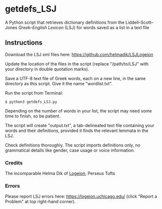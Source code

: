 # getdefs_LSJ
A Python script that retrieves dictionary definitions from the Liddell–Scott–Jones *Greek–English Lexicon* (LSJ) for words saved as a list in a text file

## Instructions

Download the LSJ xml files here: https://github.com/helmadik/LSJLogeion

Update the location of the files in the script (replace "/path/to/LSJ" with your directory in double quotation marks).

Save a UTF-8 text file of Greek words, each on a new line, in the same directory as this script. Give it the name "wordlist.txt".

Run the script from Terminal:
```
$ python3 getdefs_LSJ.py
```
Depending on the number of words in your list, the script may need some time to finish, so be patient.

The script will create "output.txt", a tab-delineated text file containing your words and their definitions, provided it finds the relevant lemmata in the LSJ.

Check definitions thoroughly. The script imports definitions only, no grammatical details like gender, case usage or voice information.

### Credits
The incomparable Helma Dik of [Logeion]([https://pages.github.com/](https://logeion.uchicago.edu/λόγος)), Perseus Tufts

### Errors
Please report LSJ errors here: https://logeion.uchicago.edu/ (click
"Report a Problem" at top right-hand corner).

